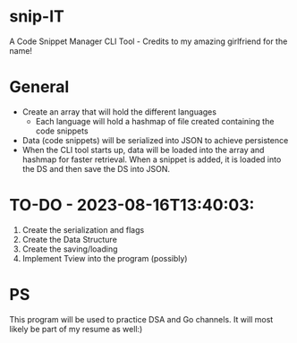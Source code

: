 # snip-IT
A Code Snippet Manager CLI Tool - Credits to my amazing girlfriend for the name!

# General
- Create an array that will hold the different languages
    - Each language will hold a hashmap of file created containing the code snippets
- Data (code snippets) will be serialized into JSON to achieve persistence
- When the CLI tool starts up, data will be loaded into the array and hashmap for faster retrieval. When a snippet is added, it is loaded into the DS and then save the DS into JSON.

# TO-DO - 2023-08-16T13:40:03:
1. Create the serialization and flags
2. Create the Data Structure
3. Create the saving/loading
4. Implement Tview into the program (possibly)

# PS
This program will be used to practice DSA and Go channels. It will most likely be part of my resume as well:)
